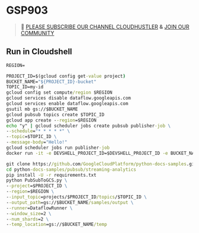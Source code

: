# GSP903
>🚨 [PLEASE SUBSCRIBE OUR CHANNEL CLOUDHUSTLER](https://www.youtube.com/@cloudhustlers) **&** [JOIN OUR COMMUNITY](https://chat.whatsapp.com/KBfUcSleGGEFf2Xvvm8FW3)
## Run in Cloudshell
```cmd
REGION=
```
```cmd
PROJECT_ID=$(gcloud config get-value project)
BUCKET_NAME="${PROJECT_ID}-bucket"
TOPIC_ID=my-id
gcloud config set compute/region $REGION
gcloud services disable dataflow.googleapis.com
gcloud services enable dataflow.googleapis.com
gsutil mb gs://$BUCKET_NAME
gcloud pubsub topics create $TOPIC_ID
gcloud app create --region=$REGION
echo "y" | gcloud scheduler jobs create pubsub publisher-job \
--schedule="* * * * *" \
--topic=$TOPIC_ID \
--message-body="Hello!"
gcloud scheduler jobs run publisher-job
docker run -it -e DEVSHELL_PROJECT_ID=$DEVSHELL_PROJECT_ID -e BUCKET_NAME=$BUCKET_NAME -e PROJECT_ID=$PROJECT_ID -e REGION=$REGION -e TOPIC_ID=$TOPIC_ID python:3.7 /bin/bash
```
```cmd
git clone https://github.com/GoogleCloudPlatform/python-docs-samples.git
cd python-docs-samples/pubsub/streaming-analytics
pip install -U -r requirements.txt
python PubSubToGCS.py \
--project=$PROJECT_ID \
--region=$REGION \
--input_topic=projects/$PROJECT_ID/topics/$TOPIC_ID \
--output_path=gs://$BUCKET_NAME/samples/output \
--runner=DataflowRunner \
--window_size=2 \
--num_shards=2 \
--temp_location=gs://$BUCKET_NAME/temp
```
